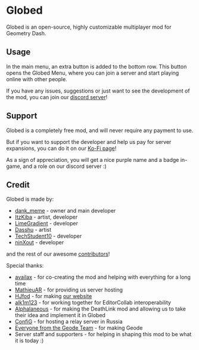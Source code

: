 # Globed

Globed is an open-source, highly customizable multiplayer mod for Geometry Dash.

## Usage

In the main menu, an extra button is added to the bottom row. This button opens the Globed Menu, where you can join a server and start playing online with other people.

If you have any issues, suggestions or just want to see the development of the mod, you can join our [discord server](https://discord.gg/d56q5Dkdm3)!

## Support

Globed is a <cg>completely free</c> mod, and will never require any payment to use.

But if you want to support the developer and help us pay for server expansions, you can do it on our [Ko-Fi page](https://ko-fi.com/globed)!

As a sign of appreciation, you will get a nice <ca>purple</c> name and a badge in-game, and a role on our discord server :)

## Credit

Globed is made by:

* [dank_meme](user:9735891) - owner and main developer
* [ItzKiba](user:4569963) - artist, developer
* [LimeGradient](user:7214334) - developer
* [Dasshu](user:1975253) - artist
* [TechStudent10](user:20284359) - developer
* [ninXout](user:7479054) - developer

and the rest of our awesome [contributors](https://github.com/GlobedGD/globed2/graphs/contributors)!

Special thanks:

* [availax](user:1621348) - for co-creating the mod and helping with everything for a long time
* [MathieuAR](user:3759035) - for providing us server hosting
* [HJfod](user:104257) - for making [our website](https://globed.dev)
* [alk1m123](user:11535118) - for working together for EditorCollab interoperability
* [Alphalaneous](user:1139015) - for making the DeathLink mod and allowing us to take their idea and implement it in Globed
* [ConfiG](user:807756) - for hosting a relay server in Russia
* [Everyone from the Geode Team](https://github.com/orgs/geode-sdk/people) - for making Geode
* Server staff and supporters - for helping in shaping this mod to be what it is today :)
